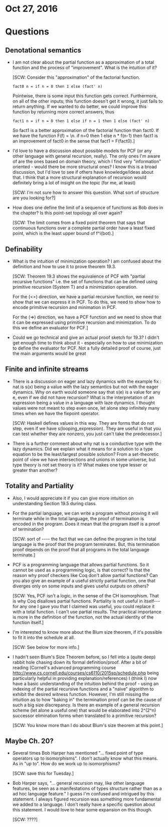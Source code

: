 # Oct 27, 2016

# Questions

## Denotational semantics 

- I am not clear about the partial function as a approximation of a total
  function and the process of "improvement". What is the intuition of it?

  [SCW: Consider this "approximation" of the factorial function.

      fact0 n = if n = 0 then 1 else (fact' n)

  Pointwise, there is some input this function gets correct. Furthermore,
  on all of the other inputs; this function doesn't get it wrong, it just
  fails to return anything. If we wanted to do better, we could improve this
  function by returning more correct answers, thus

      fact1 n = if n = 0 then 1 else if n = 1 then 1 else (fact' n)

  So fact1 is a better approximation of the factorial function than fact0.
  If we have the function F(f) = \n. if n=0 then 1 else n * f(n-1)
  then fact1 is an improvement of fact0 in the sense that
  fact1 = F(fact0).]

- I'd love to have a discussion about possible models for PCF (or any other
  language with general recursion, really). The only ones I'm aware of are the
  ones based on domain theory, which I find very "information" oriented -
  would there be more structural ones? I know this is a broad discussion, but
  I'd love to see if others have knowledge/ideas about that. I think that a
  more structural explanation of recursion would definitely bring a lot of
  insight on the topic (for me, at least)

  [SCW: I'm not sure how to answer this question. What sort of structure are
  you looking for?]

- How does one define the limit of a sequence of functions as Bob does in the
  chapter? Is this point-set topology all over again?

  [SCW: The limit comes from a fixed point theorem that says that continuous
  functions over a complete partial order have a least fixed point, which is the
  least upper bound of f^i(bot).]

## Definability

- What is the intuition of minimization operation? I am confused about the
  definition and how to use it to prove theorem 19.3.

  [SCW: Theorem 19.3 shows the equivalence of PCF with "partial recursive
  functions" i.e. the set of functions that can be defined using primitive
  recursion (System T) and a minimization operation.

  For the (<=) direction, we have a partial recursive function, we need to
  show that we can express it in PCF. To do this, we need to show how to
  encode primitive recursion and minimation in PCF.

  For the (=>) direction, we have a PCF function and we need to show that it
  can be expressed using primitive recursion and minimization. To do this we
  define an evaluator for PCF.]

- Could we go technical and give an actual proof sketch for 19.3? I didn't get
  enough time to think about it - especially on how to use minimization to
  define the evaluator for PCF. Not a fully detailed proof of course, just the
  main arguments would be great


## Finite and infinite streams

- There is a discussion on eager and lazy dynamics with the example fix : nat
  is s(x) being a value with the lazy semantics but not with the eager
  dynamics. Why on earth would someone say that s(e) is a value for any e,
  even if we did not have recursion? What is the interpretation of an
  expression being a value in a language with laze dynamics. I thought values
  were not meant to step even once, let alone step infinitely many times when
  we have the fixpoint operator.

  [SCW: Haskell defines values in this way. They are forms that do not step, even
  if we have s(looping_expression).  They are useful in that you can test whether
  they are nonzero, you just can't take the predecessor.]

- There is a further comment about why nat is a coinductive type with the lazy
  dynamics. Did we explain what it means for a solution to a type equation to
  be the least/largest possible solution? From a set-theoretic point of view
  we have intersections and unions in some universe, but type theory is not
  set theory is it? What makes one type lesser or greater than another?

## Totality and Partiality

- Also, I would appreciate it if you can give more intuition on understanding
  Section 19.5 during class.

- For the partial language, we can write a program without proving it will
  terminate while in the total language, the proof of termination is encoded
  in the program. Does it mean that the program itself is a proof of
  termination?

  [SCW: sort of ---- the fact that we can define the program in the total
  language is the proof that the program terminates. But, this termination
  proof depends on the proof that all programs in the total language
  terminate.]

- PCF is a programming language that allows partial functions. So it cannot be
  used as a programming logic, is that correct? Is that the reason why proof
  checkers like Coq don't allow partial functions? Can you also give an
  example of a useful strictly partial function, one that diverges only on
  some inputs and gives useful outputs on others?

  [SCW: Yes, PCF isn't a logic, in the sense of the CH isomorphism. That is
  why Coq disallows partial functions. Partiality is not useful in
  itself---for any one I gave you that I claimed was useful, you could replace
  it with a total function. I can't use partial results. The practical
  importance is more in the definition of the function, not the actual
  identity of the function itself.]


- I'm interested to know more about the Blum size theorem, if it's possible to
  fit it into the schedule at all.

  [SCW: See below for more info.]

- I hadn't seen Blum's Size Theorem before, so I fell into a (quite deep)
  rabbit hole chasing down its formal definition/proof. After a bit of reading
  (Cornell's advanced programming course
  http://www.cs.cornell.edu/courses/cs6110/2015sp/schedule.php being
  particularly helpful in providing explanation/references) I (think I) now
  have a basic understanding of the intuition behind the proof - using an
  indexing of the partial recursive functions and a "naive" algorithm to
  exhibit the desired witness function. However, I'm still missing the
  intuition as to how "baking in" the termination proof can be the cause of
  such a big size discrepancy. Is there an example of a general recursion
  scheme (let alone a useful one) that would be elaborated into 2^(2^n)
  successor elimination forms when translated to a primitive recursion?

  [SCW: You know more than I do about Blum's size theorem at this point.]

## Maybe Ch. 20?

- Several times Bob Harper has mentioned "... fixed point of type operators up
  to isomorphisms". I don't actually know what this means. As in "up to". How do
  we work up to isomorphisms?

  [SCW: save this for Tuesday.]

- Bob Harper says, "... general recursion may, like other language features,
  be seen as a manifestations of types structure rather than as a ad hoc
  language feature." I guess I'm confused and intrigued by this statement. I
  always figured recursion was something more fundamental we added to a
  language. I don't really have a specific question about this statement. I
  would love to hear some expansion on this though.

  [SCW: ????]
